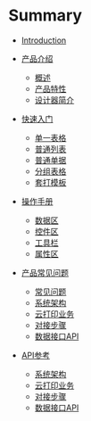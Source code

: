 # Summary

* [Introduction](README.md)
* [产品介绍]()
    * [概述](articles/print/1-/gai_shu.md)
    * [产品特性](articles/print/1-/features.md)
    * [设计器简介](articles/print/1-/designer_intro.md)
* [快速入门]()
    * [单一表格](articles/print/2-/single_table.md)
    * [普通列表](articles/print/2-/common_list.md)
    * [普通单据](articles/print/2-/document.md)
    * [分组表格](articles/print/2-/group_table.md)
    * [套打模板](articles/print/2-/formatted_print.md)
* [操作手册]()
    * [数据区](articles/print/3-/data_area.md)
    * [控件区](articles/print/3-/control_area.md)
    * [工具栏](articles/print/3-/toolbar.md)
    * [属性区](articles/print/3-/property_area.md)
* [产品常见问题]()
    * [常见问题](articles/print/4-/question.md)
    * [系统架构](articles/print/4-/system_structure.md)
    * [云打印业务](articles/print/4-/print_business.md)
    * [对接步骤](articles/print/4-/connect_steps.md)
    * [数据接口API](articles/print/4-/api.md)

* [API参考]()
    * [系统架构](articles/print/5-/system_structure.md)
    * [云打印业务](articles/print/5-/print_business.md)
    * [对接步骤](articles/print/5-/connect_steps.md)
    * [数据接口API](articles/print/5-/api.md)

